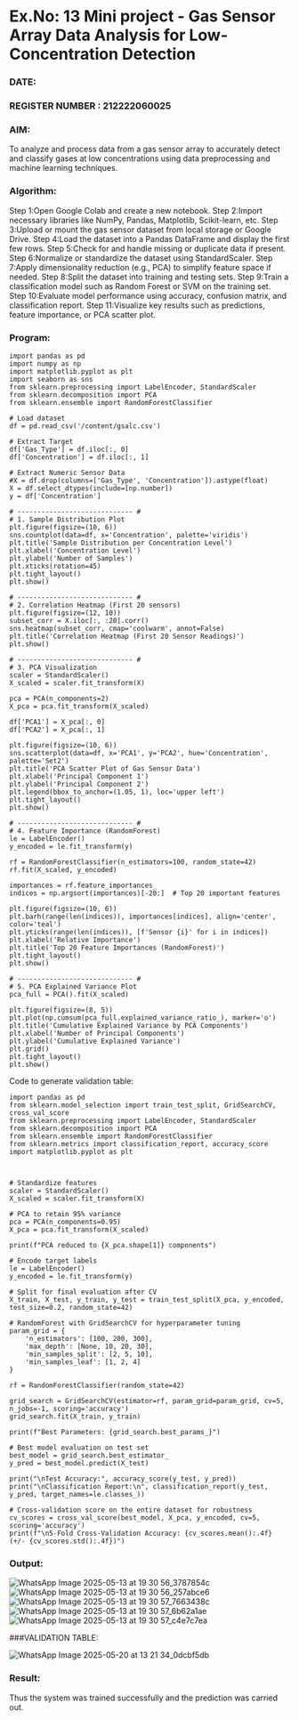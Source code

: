 # Ex.No: 13 Mini project - Gas Sensor Array Data Analysis for Low-Concentration Detection
### DATE:                                                                            
### REGISTER NUMBER : 212222060025
### AIM:
To analyze and process data from a gas sensor array to accurately detect and classify gases at low concentrations using data preprocessing and machine learning techniques.
###  Algorithm:
Step 1:Open Google Colab and create a new notebook.
Step 2:Import necessary libraries like NumPy, Pandas, Matplotlib, Scikit-learn, etc.
Step 3:Upload or mount the gas sensor dataset from local storage or Google Drive.
Step 4:Load the dataset into a Pandas DataFrame and display the first few rows.
Step 5:Check for and handle missing or duplicate data if present.
Step 6:Normalize or standardize the dataset using StandardScaler.
Step 7:Apply dimensionality reduction (e.g., PCA) to simplify feature space if needed.
Step 8:Split the dataset into training and testing sets.
Step 9:Train a classification model such as Random Forest or SVM on the training set.
Step 10:Evaluate model performance using accuracy, confusion matrix, and classification report.
Step 11:Visualize key results such as predictions, feature importance, or PCA scatter plot.

### Program:
```
import pandas as pd
import numpy as np
import matplotlib.pyplot as plt
import seaborn as sns
from sklearn.preprocessing import LabelEncoder, StandardScaler
from sklearn.decomposition import PCA
from sklearn.ensemble import RandomForestClassifier

# Load dataset
df = pd.read_csv('/content/gsalc.csv')

# Extract Target
df['Gas_Type'] = df.iloc[:, 0]
df['Concentration'] = df.iloc[:, 1]

# Extract Numeric Sensor Data
#X = df.drop(columns=['Gas_Type', 'Concentration']).astype(float)
X = df.select_dtypes(include=[np.number])
y = df['Concentration']

# ----------------------------- #
# 1. Sample Distribution Plot
plt.figure(figsize=(10, 6))
sns.countplot(data=df, x='Concentration', palette='viridis')
plt.title('Sample Distribution per Concentration Level')
plt.xlabel('Concentration Level')
plt.ylabel('Number of Samples')
plt.xticks(rotation=45)
plt.tight_layout()
plt.show()

# ----------------------------- #
# 2. Correlation Heatmap (First 20 sensors)
plt.figure(figsize=(12, 10))
subset_corr = X.iloc[:, :20].corr()
sns.heatmap(subset_corr, cmap='coolwarm', annot=False)
plt.title('Correlation Heatmap (First 20 Sensor Readings)')
plt.show()

# ----------------------------- #
# 3. PCA Visualization
scaler = StandardScaler()
X_scaled = scaler.fit_transform(X)

pca = PCA(n_components=2)
X_pca = pca.fit_transform(X_scaled)

df['PCA1'] = X_pca[:, 0]
df['PCA2'] = X_pca[:, 1]

plt.figure(figsize=(10, 6))
sns.scatterplot(data=df, x='PCA1', y='PCA2', hue='Concentration', palette='Set2')
plt.title('PCA Scatter Plot of Gas Sensor Data')
plt.xlabel('Principal Component 1')
plt.ylabel('Principal Component 2')
plt.legend(bbox_to_anchor=(1.05, 1), loc='upper left')
plt.tight_layout()
plt.show()

# ----------------------------- #
# 4. Feature Importance (RandomForest)
le = LabelEncoder()
y_encoded = le.fit_transform(y)

rf = RandomForestClassifier(n_estimators=100, random_state=42)
rf.fit(X_scaled, y_encoded)

importances = rf.feature_importances_
indices = np.argsort(importances)[-20:]  # Top 20 important features

plt.figure(figsize=(10, 6))
plt.barh(range(len(indices)), importances[indices], align='center', color='teal')
plt.yticks(range(len(indices)), [f'Sensor {i}' for i in indices])
plt.xlabel('Relative Importance')
plt.title('Top 20 Feature Importances (RandomForest)')
plt.tight_layout()
plt.show()

# ----------------------------- #
# 5. PCA Explained Variance Plot
pca_full = PCA().fit(X_scaled)

plt.figure(figsize=(8, 5))
plt.plot(np.cumsum(pca_full.explained_variance_ratio_), marker='o')
plt.title('Cumulative Explained Variance by PCA Components')
plt.xlabel('Number of Principal Components')
plt.ylabel('Cumulative Explained Variance')
plt.grid()
plt.tight_layout()
plt.show()
```

Code to generate validation table:

```
import pandas as pd
from sklearn.model_selection import train_test_split, GridSearchCV, cross_val_score
from sklearn.preprocessing import LabelEncoder, StandardScaler
from sklearn.decomposition import PCA
from sklearn.ensemble import RandomForestClassifier
from sklearn.metrics import classification_report, accuracy_score
import matplotlib.pyplot as plt



# Standardize features
scaler = StandardScaler()
X_scaled = scaler.fit_transform(X)

# PCA to retain 95% variance
pca = PCA(n_components=0.95)
X_pca = pca.fit_transform(X_scaled)

print(f"PCA reduced to {X_pca.shape[1]} components")

# Encode target labels
le = LabelEncoder()
y_encoded = le.fit_transform(y)

# Split for final evaluation after CV
X_train, X_test, y_train, y_test = train_test_split(X_pca, y_encoded, test_size=0.2, random_state=42)

# RandomForest with GridSearchCV for hyperparameter tuning
param_grid = {
    'n_estimators': [100, 200, 300],
    'max_depth': [None, 10, 20, 30],
    'min_samples_split': [2, 5, 10],
    'min_samples_leaf': [1, 2, 4]
}

rf = RandomForestClassifier(random_state=42)

grid_search = GridSearchCV(estimator=rf, param_grid=param_grid, cv=5, n_jobs=-1, scoring='accuracy')
grid_search.fit(X_train, y_train)

print(f"Best Parameters: {grid_search.best_params_}")

# Best model evaluation on test set
best_model = grid_search.best_estimator_
y_pred = best_model.predict(X_test)

print("\nTest Accuracy:", accuracy_score(y_test, y_pred))
print("\nClassification Report:\n", classification_report(y_test, y_pred, target_names=le.classes_))

# Cross-validation score on the entire dataset for robustness
cv_scores = cross_val_score(best_model, X_pca, y_encoded, cv=5, scoring='accuracy')
print(f"\n5-Fold Cross-Validation Accuracy: {cv_scores.mean():.4f} (+/- {cv_scores.std():.4f})")
```


### Output:
![WhatsApp Image 2025-05-13 at 19 30 56_3787854c](https://github.com/user-attachments/assets/3dc1d5ee-3d2d-4543-962b-d6b317917dd6)
![WhatsApp Image 2025-05-13 at 19 30 56_257abce6](https://github.com/user-attachments/assets/add5bd8c-fa9e-4af2-8247-226a46101987)
![WhatsApp Image 2025-05-13 at 19 30 57_7663438c](https://github.com/user-attachments/assets/a882e6ef-dcd1-491f-bd6f-37eff7a90298)
![WhatsApp Image 2025-05-13 at 19 30 57_6b62a1ae](https://github.com/user-attachments/assets/92dc5bcd-929c-4384-b74f-1d4ff5ccdf29)
![WhatsApp Image 2025-05-13 at 19 30 57_c4e7c7ea](https://github.com/user-attachments/assets/f1f414cb-d6bd-4a21-bd33-f6281305c90f)

###VALIDATION TABLE:

![WhatsApp Image 2025-05-20 at 13 21 34_0dcbf5db](https://github.com/user-attachments/assets/ae4edfba-940d-4180-a099-2584534e50cb)




### Result:
Thus the system was trained successfully and the prediction was carried out.
